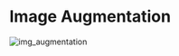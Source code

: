 # Image Augmentation

![img_augmentation](https://user-images.githubusercontent.com/66181793/156763230-7d3a99cd-b1d8-4800-aaeb-d4e18e0c13eb.png)
